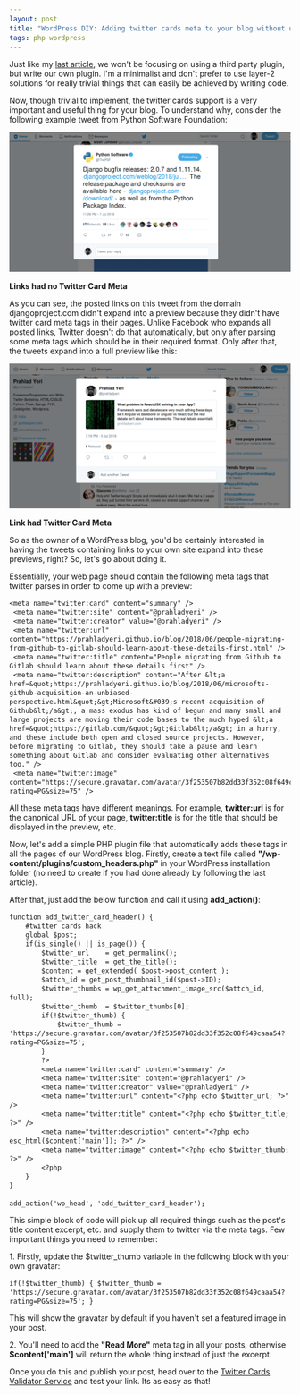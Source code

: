 ```yaml
---
layout: post
title: "WordPress DIY: Adding twitter cards meta to your blog without using an external plugin"
tags: php wordpress
---
```


Just like my [last article](https://prahladyeri.github.io/blog/2018/07/wordpress-diy-adding-google-analytics-script-to-your-blog.html), we won't be focusing on using a third party plugin, but write our own plugin. I'm a minimalist and don't prefer to use layer-2 solutions for really trivial things that can easily be achieved by writing code.<!--more-->

Now, though trivial to implement, the twitter cards support is a very important and useful thing for your blog. To understand why, consider the following example tweet from Python Software Foundation:

![Links had no Twitter Card Meta](/uploads/2018/07/no_twitter_card.png)

**Links had no Twitter Card Meta**

As you can see, the posted links on this tweet from the domain djangoproject.com didn't expand into a preview because they didn't have twitter card meta tags in their pages. Unlike Facebook who expands all posted links, Twitter doesn't do that automatically, but only after parsing some meta tags which should be in their required format. Only after that, the tweets expand into a full preview like this:

![Link had Twitter Meta](/uploads/2018/07/twitter_card.png)

**Link had Twitter Card Meta**

So as the owner of a WordPress blog, you'd be certainly interested in having the tweets containing links to your own site expand into these previews, right? So, let's go about doing it.

Essentially, your web page should contain the following meta tags that twitter parses in order to come up with a preview:

    <meta name="twitter:card" content="summary" />
     <meta name="twitter:site" content="@prahladyeri" />
     <meta name="twitter:creator" value="@prahladyeri" />
     <meta name="twitter:url" content="https://prahladyeri.github.io/blog/2018/06/people-migrating-from-github-to-gitlab-should-learn-about-these-details-first.html" />
     <meta name="twitter:title" content="People migrating from Github to Gitlab should learn about these details first" />
     <meta name="twitter:description" content="After &lt;a href=&quot;https://prahladyeri.github.io/blog/2018/06/microsofts-github-acquisition-an-unbiased-perspective.html&quot;&gt;Microsoft&#039;s recent acquisition of Github&lt;/a&gt;, a mass exodus has kind of begun and many small and large projects are moving their code bases to the much hyped &lt;a href=&quot;https://gitlab.com/&quot;&gt;Gitlab&lt;/a&gt; in a hurry, and these include both open and closed source projects. However, before migrating to Gitlab, they should take a pause and learn something about Gitlab and consider evaluating other alternatives too." />
     <meta name="twitter:image" content="https://secure.gravatar.com/avatar/3f253507b82dd33f352c08f649caaa54?rating=PG&size=75" />

All these meta tags have different meanings. For example, **twitter:url** is for the canonical URL of your page, **twitter:title** is for the title that should be displayed in the preview, etc.

Now, let's add a simple PHP plugin file that automatically adds these tags in all the pages of our WordPress blog. Firstly, create a text file called **"/wp-content/plugins/custom\_headers.php"** in your WordPress installation folder (no need to create if you had done already by following the last article).

After that, just add the below function and call it using **add\_action()**:

    function add_twitter_card_header() {
        #twitter cards hack
        global $post;
        if(is_single() || is_page()) {
            $twitter_url    = get_permalink();
            $twitter_title  = get_the_title();
            $content = get_extended( $post->post_content );
            $attch_id = get_post_thumbnail_id($post->ID);
            $twitter_thumbs = wp_get_attachment_image_src($attch_id, full);
            $twitter_thumb  = $twitter_thumbs[0];
            if(!$twitter_thumb) {
                $twitter_thumb = 'https://secure.gravatar.com/avatar/3f253507b82dd33f352c08f649caaa54?rating=PG&size=75';
            }
            ?>
            <meta name="twitter:card" content="summary" />
            <meta name="twitter:site" content="@prahladyeri" />
            <meta name="twitter:creator" value="@prahladyeri" />
            <meta name="twitter:url" content="<?php echo $twitter_url; ?>" />
            <meta name="twitter:title" content="<?php echo $twitter_title; ?>" />
            <meta name="twitter:description" content="<?php echo esc_html($content['main']); ?>" />
            <meta name="twitter:image" content="<?php echo $twitter_thumb; ?>" />
            <?php
        }
    }

    add_action('wp_head', 'add_twitter_card_header');

This simple block of code will pick up all required things such as the post's title content excerpt, etc. and supply them to twitter via the meta tags. Few important things you need to remember:

1\. Firstly, update the \$twitter\_thumb variable in the following block with your own gravatar:

    if(!$twitter_thumb) { $twitter_thumb = 'https://secure.gravatar.com/avatar/3f253507b82dd33f352c08f649caaa54?rating=PG&size=75'; }

This will show the gravatar by default if you haven't set a featured image in your post.

2\. You'll need to add the **"Read More"** meta tag in all your posts, otherwise **\$content\['main'\]** will return the whole thing instead of just the excerpt.

Once you do this and publish your post, head over to the [Twitter Cards Validator Service](https://cards-dev.twitter.com/validator) and test your link. Its as easy as that!
